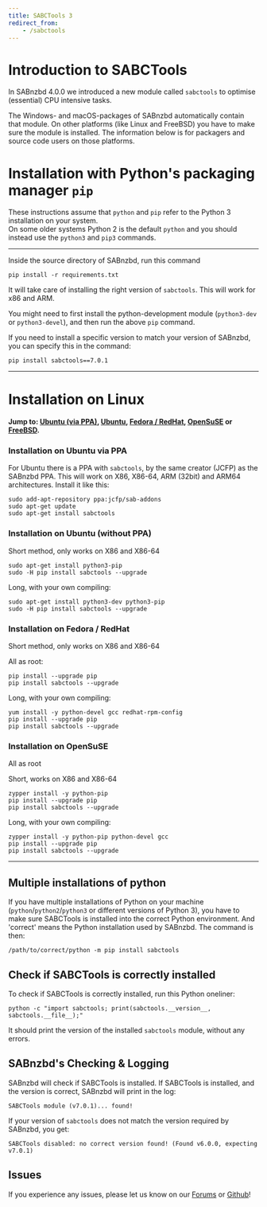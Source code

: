 ```yaml
---
title: SABCTools 3
redirect_from:
    - /sabctools
---
```


# Introduction to SABCTools

In SABnzbd 4.0.0 we introduced a new module called `sabctools` to optimise (essential) CPU intensive tasks.

The Windows- and macOS-packages of SABnzbd automatically contain that module. On other platforms (like Linux and FreeBSD) you have to make sure the module is installed. The information below is for packagers and source code users on those platforms.

# Installation with Python's packaging manager `pip` 

<div class="alert alert-warning">
    These instructions assume that <code>python</code> and <code>pip</code> refer to the Python 3 installation on your system.<br>On some older systems Python 2 is the default <code>python</code> and you should instead use the <code>python3</code> and <code>pip3</code> commands.
</div>

<hr/>

Inside the source directory of SABnzbd, run this command

```
pip install -r requirements.txt
```

It will take care of installing the right version of `sabctools`. This will work for x86 and ARM.

You might need to first install the python-development module (`python3-dev` or `python3-devel`), and then run the above `pip` command.

If you need to install a specific version to match your version of SABnzbd, you can specify this in the command:

```
pip install sabctools==7.0.1
```

<hr/>


# Installation on Linux

**Jump to: [Ubuntu (via PPA)](#installation-on-ubuntu-via-ppa), [Ubuntu](#installation-on-ubuntu-without-ppa), [Fedora / RedHat](#installation-on-fedora--redhat), [OpenSuSE](#installation-on-opensuse) or [FreeBSD](#installation-on-freebsd).**

### Installation on Ubuntu via PPA

For Ubuntu there is a PPA with `sabctools`, by the same creator (JCFP) as the SABnzbd PPA. This will work on X86, X86-64, ARM (32bit) and ARM64 architectures.
Install it like this:
```
sudo add-apt-repository ppa:jcfp/sab-addons
sudo apt-get update
sudo apt-get install sabctools
```

### Installation on Ubuntu (without PPA)

Short method, only works on X86 and X86-64
```
sudo apt-get install python3-pip
sudo -H pip install sabctools --upgrade
```

Long, with your own compiling:
```
sudo apt-get install python3-dev python3-pip
sudo -H pip install sabctools --upgrade
```

### Installation on Fedora / RedHat

Short method, only works on X86 and X86-64

All as root:
```
pip install --upgrade pip
pip install sabctools --upgrade
```

Long, with your own compiling:

```
yum install -y python-devel gcc redhat-rpm-config
pip install --upgrade pip
pip install sabctools --upgrade
```

### Installation on OpenSuSE
All as root

Short, works on X86 and X86-64
```
zypper install -y python-pip
pip install --upgrade pip
pip install sabctools --upgrade
```

Long, with your own compiling:

```
zypper install -y python-pip python-devel gcc
pip install --upgrade pip
pip install sabctools --upgrade
```

<hr/>

## Multiple installations of python

If you have multiple installations of Python on your machine (<code>python</code>/<code>python2</code>/<code>python3</code> or different versions of Python 3), you have to make sure SABCTools is installed into the correct Python environment. And 'correct' means the Python installation used by SABnzbd. The command is then:

```
/path/to/correct/python -m pip install sabctools
```

## Check if SABCTools is correctly installed

To check if SABCTools is correctly installed, run this Python oneliner:
```
python -c "import sabctools; print(sabctools.__version__, sabctools.__file__);"
```
It should print the version of the installed `sabctools` module, without any errors.


## SABnzbd's Checking & Logging

SABnzbd will check if SABCTools is installed.
If SABCTools is installed, and the version is correct, SABnzbd will print in the log:

```
SABCTools module (v7.0.1)... found!
```

If your version of `sabctools` does not match the version required by SABnzbd, you get:
```
SABCTools disabled: no correct version found! (Found v6.0.0, expecting v7.0.1)
```

## Issues

If you experience any issues, please let us know on our [Forums](https://forums.sabnzbd.org/) or [Github](https://github.com/sabnzbd/sabnzbd/issues)!
